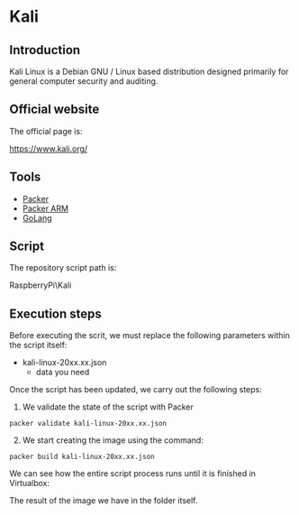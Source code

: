 # Kali

## Introduction

Kali Linux is a Debian GNU / Linux based distribution designed primarily for general computer security and auditing.

## Official website

The official page is:

https://www.kali.org/

## Tools

* [Packer](../../../Documentation/en/Tools/Packer/doc_packer.en-GB.md)
* [Packer ARM](../../../Documentation/en/Tools/Packer/doc_packer_arm.en-GB.md)
* [GoLang](../../../Documentation/en/Tools/GoLang/doc_golang.en-GB.md)

## Script

The repository script path is:

RaspberryPi\Kali

## Execution steps

Before executing the scrit, we must replace the following parameters within the script itself:

* kali-linux-20xx.xx.json
    - data you need

Once the script has been updated, we carry out the following steps:

1. We validate the state of the script with Packer

```
packer validate kali-linux-20xx.xx.json
```

2. We start creating the image using the command:
```
packer build kali-linux-20xx.xx.json
```

We can see how the entire script process runs until it is finished in Virtualbox:


The result of the image we have in the folder itself.
